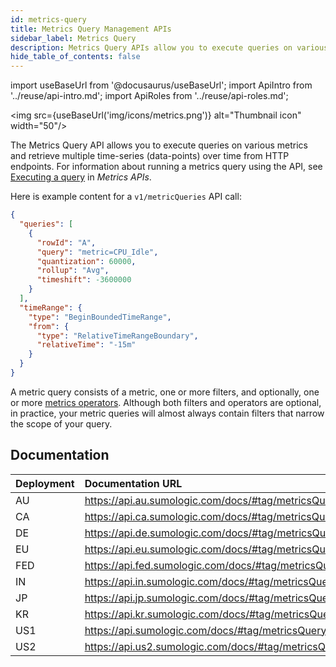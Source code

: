 ```yaml
---
id: metrics-query
title: Metrics Query Management APIs
sidebar_label: Metrics Query
description: Metrics Query APIs allow you to execute queries on various metrics and retrieve multiple time-series (data-points) over time from HTTP endpoints.
hide_table_of_contents: false
---
```


import useBaseUrl from '@docusaurus/useBaseUrl';
import ApiIntro from '../reuse/api-intro.md';
import ApiRoles from '../reuse/api-roles.md';

<img src={useBaseUrl('img/icons/metrics.png')} alt="Thumbnail icon" width="50"/>

The Metrics Query API allows you to execute queries on various metrics and retrieve multiple time-series (data-points) over time from HTTP endpoints. For information about running a metrics query using the API, see [Executing a query](/docs/api/metrics/#executing-a-query) in *Metrics APIs*.

Here is example content for a `v1/metricQueries` API call:

``` json
{
  "queries": [
    {
      "rowId": "A",
      "query": "metric=CPU_Idle",
      "quantization": 60000,
      "rollup": "Avg",
      "timeshift": -3600000
    }
  ],
  "timeRange": {
    "type": "BeginBoundedTimeRange",
    "from": {
      "type": "RelativeTimeRangeBoundary",
      "relativeTime": "-15m"
    }
  }
}
```

A metric query consists of a metric, one or more filters, and optionally, one or more [metrics operators](/docs/metrics/metrics-operators/). Although both filters and operators are optional, in practice, your metric queries will almost always contain filters that narrow the scope of your query. 

## Documentation

<ApiIntro/>

| Deployment | Documentation URL                                    |
|:------------|:------------------------------------------------------|
| AU         | https://api.au.sumologic.com/docs/#tag/metricsQuery  |
| CA         | https://api.ca.sumologic.com/docs/#tag/metricsQuery  |
| DE         | https://api.de.sumologic.com/docs/#tag/metricsQuery  |
| EU         | https://api.eu.sumologic.com/docs/#tag/metricsQuery  |
| FED        | https://api.fed.sumologic.com/docs/#tag/metricsQuery |
| IN         | https://api.in.sumologic.com/docs/#tag/metricsQuery  |
| JP         | https://api.jp.sumologic.com/docs/#tag/metricsQuery  |
| KR         | https://api.kr.sumologic.com/docs/#tag/metricsQuery  |
| US1        | https://api.sumologic.com/docs/#tag/metricsQuery     |
| US2        | https://api.us2.sumologic.com/docs/#tag/metricsQuery |

<!-- ## Required role capabilities

<ApiRoles/>

* Metrics (all role capabilities)

-->